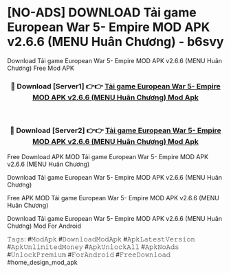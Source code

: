 # [NO-ADS] DOWNLOAD Tải game European War 5- Empire MOD APK v2.6.6 (MENU Huân Chương) - b6svy
Download Tải game European War 5- Empire MOD APK v2.6.6 (MENU Huân Chương) Free Mod APK

<div align="center">
<h3>🔴 Download [Server1] 👉👉 <a href="https://apk-comot.site?title=Tải_game_European_War_5-_Empire_MOD_APK_v2.6.6_(MENU_Huân_Chương)">Tải game European War 5- Empire MOD APK v2.6.6 (MENU Huân Chương) Mod Apk</a></h3><br>

<h3>🔴 Download [Server2] 👉👉 <a href="https://apk-comot.site?title=Tải_game_European_War_5-_Empire_MOD_APK_v2.6.6_(MENU_Huân_Chương)">Tải game European War 5- Empire MOD APK v2.6.6 (MENU Huân Chương) Mod Apk</a></h3>
</div>


Free Download APK MOD Tải game European War 5- Empire MOD APK v2.6.6 (MENU Huân Chương)

Download Tải game European War 5- Empire MOD APK v2.6.6 (MENU Huân Chương) 

Free APK MOD Tải game European War 5- Empire MOD APK v2.6.6 (MENU Huân Chương) 

Download Tải game European War 5- Empire MOD APK v2.6.6 (MENU Huân Chương) Mod For Android

𝚃𝚊𝚐𝚜: #𝙼𝚘𝚍𝙰𝚙𝚔 #𝙳𝚘𝚠𝚗𝚕𝚘𝚊𝚍𝙼𝚘𝚍𝙰𝚙𝚔 #𝙰𝚙𝚔𝙻𝚊𝚝𝚎𝚜𝚝𝚅𝚎𝚛𝚜𝚒𝚘𝚗 #𝙰𝚙𝚔𝚄𝚗𝚕𝚒𝚖𝚒𝚝𝚎𝚍𝙼𝚘𝚗𝚎𝚢 #𝙰𝚙𝚔𝚄𝚗𝚕𝚘𝚌𝚔𝙰𝚕𝚕 #𝙰𝚙𝚔𝙽𝚘𝙰𝚍𝚜 #𝚄𝚗𝚕𝚘𝚌𝚔𝙿𝚛𝚎𝚖𝚒𝚞𝚖 #𝙵𝚘𝚛𝙰𝚗𝚍𝚛𝚘𝚒𝚍 #𝙵𝚛𝚎𝚎𝙳𝚘𝚠𝚗𝚕𝚘𝚊𝚍 #home_design_mod_apk